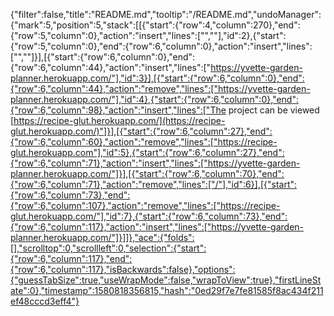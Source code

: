 {"filter":false,"title":"README.md","tooltip":"/README.md","undoManager":{"mark":5,"position":5,"stack":[[{"start":{"row":4,"column":270},"end":{"row":5,"column":0},"action":"insert","lines":["",""],"id":2},{"start":{"row":5,"column":0},"end":{"row":6,"column":0},"action":"insert","lines":["",""]}],[{"start":{"row":6,"column":0},"end":{"row":6,"column":44},"action":"insert","lines":["https://yvette-garden-planner.herokuapp.com/"],"id":3}],[{"start":{"row":6,"column":0},"end":{"row":6,"column":44},"action":"remove","lines":["https://yvette-garden-planner.herokuapp.com/"],"id":4},{"start":{"row":6,"column":0},"end":{"row":6,"column":98},"action":"insert","lines":["The project can be viewed [https://recipe-glut.herokuapp.com/](https://recipe-glut.herokuapp.com/)"]}],[{"start":{"row":6,"column":27},"end":{"row":6,"column":60},"action":"remove","lines":["https://recipe-glut.herokuapp.com"],"id":5},{"start":{"row":6,"column":27},"end":{"row":6,"column":71},"action":"insert","lines":["https://yvette-garden-planner.herokuapp.com/"]}],[{"start":{"row":6,"column":70},"end":{"row":6,"column":71},"action":"remove","lines":["/"],"id":6}],[{"start":{"row":6,"column":73},"end":{"row":6,"column":107},"action":"remove","lines":["https://recipe-glut.herokuapp.com/"],"id":7},{"start":{"row":6,"column":73},"end":{"row":6,"column":117},"action":"insert","lines":["https://yvette-garden-planner.herokuapp.com/"]}]]},"ace":{"folds":[],"scrolltop":0,"scrollleft":0,"selection":{"start":{"row":6,"column":117},"end":{"row":6,"column":117},"isBackwards":false},"options":{"guessTabSize":true,"useWrapMode":false,"wrapToView":true},"firstLineState":0},"timestamp":1580818356815,"hash":"0ed29f7e7fe81585f8ac434f211ef48cccd3eff4"}